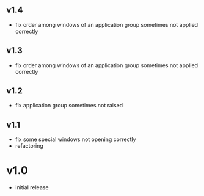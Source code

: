 ## v1.4
- fix order among windows of an application group sometimes not applied correctly

## v1.3
- fix order among windows of an application group sometimes not applied correctly

## v1.2
- fix application group sometimes not raised

## v1.1
- fix some special windows not opening correctly
- refactoring 

# v1.0
- initial release 
